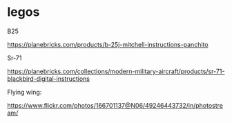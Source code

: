 # legos

B25

https://planebricks.com/products/b-25j-mitchell-instructions-panchito

Sr-71

https://planebricks.com/collections/modern-military-aircraft/products/sr-71-blackbird-digital-instructions


Flying wing:

https://www.flickr.com/photos/166701137@N06/49246443732/in/photostream/
